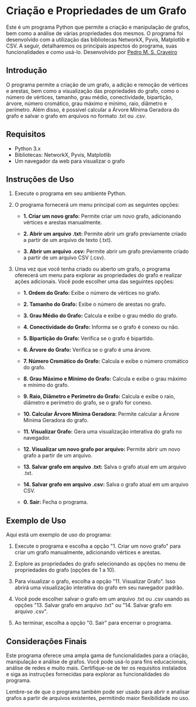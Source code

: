 

# Criação e Propriedades de um Grafo

Este é um programa Python que permite a criação e manipulação de grafos, bem como a análise de várias propriedades dos mesmos. O programa foi desenvolvido com a utilização das bibliotecas NetworkX, Pyvis, Matplotlib e CSV. A seguir, detalharemos os principais aspectos do programa, suas funcionalidades e como usá-lo. Desenvolvido por [Pedro M. S. Craveiro](https://linkedin.com/in/pecraveiro)

## Introdução

O programa permite a criação de um grafo, a adição e remoção de vértices e arestas, bem como a visualização das propriedades do grafo, como o número de vértices, tamanho, grau médio, conectividade, bipartição, árvore, número cromático, grau máximo e mínimo, raio, diâmetro e perímetro. Além disso, é possível calcular a Árvore Mínima Geradora do grafo e salvar o grafo em arquivos no formato .txt ou .csv.

## Requisitos

- Python 3.x
- Bibliotecas: NetworkX, Pyvis, Matplotlib
- Um navegador da web para visualizar o grafo

## Instruções de Uso

1. Execute o programa em seu ambiente Python.
2. O programa fornecerá um menu principal com as seguintes opções:

    - **1. Criar um novo grafo:** Permite criar um novo grafo, adicionando vértices e arestas manualmente.

    - **2. Abrir um arquivo .txt:** Permite abrir um grafo previamente criado a partir de um arquivo de texto (.txt).

    - **3. Abrir um arquivo .csv:** Permite abrir um grafo previamente criado a partir de um arquivo CSV (.csv).

3. Uma vez que você tenha criado ou aberto um grafo, o programa oferecerá um menu para explorar as propriedades do grafo e realizar ações adicionais. Você pode escolher uma das seguintes opções:

    - **1. Ordem do Grafo:** Exibe o número de vértices no grafo.
    
    - **2. Tamanho do Grafo:** Exibe o número de arestas no grafo.
    
    - **3. Grau Médio do Grafo:** Calcula e exibe o grau médio do grafo.
    
    - **4. Conectividade do Grafo:** Informa se o grafo é conexo ou não.
    
    - **5. Bipartição do Grafo:** Verifica se o grafo é bipartido.
    
    - **6. Árvore do Grafo:** Verifica se o grafo é uma árvore.
    
    - **7. Número Cromático do Grafo:** Calcula e exibe o número cromático do grafo.
    
    - **8. Grau Máximo e Mínimo do Grafo:** Calcula e exibe o grau máximo e mínimo do grafo.
    
    - **9. Raio, Diâmetro e Perímetro do Grafo:** Calcula e exibe o raio, diâmetro e perímetro do grafo, se o grafo for conexo.
    
    - **10. Calcular Árvore Mínima Geradora:** Permite calcular a Árvore Mínima Geradora do grafo.

    - **11. Visualizar Grafo:** Gera uma visualização interativa do grafo no navegador.

    - **12. Visualizar um novo grafo por arquivo:** Permite abrir um novo grafo a partir de um arquivo.

    - **13. Salvar grafo em arquivo .txt:** Salva o grafo atual em um arquivo .txt.

    - **14. Salvar grafo em arquivo .csv:** Salva o grafo atual em um arquivo CSV.

    - **0. Sair:** Fecha o programa.

## Exemplo de Uso

Aqui está um exemplo de uso do programa:

1. Execute o programa e escolha a opção "1. Criar um novo grafo" para criar um grafo manualmente, adicionando vértices e arestas.

2. Explore as propriedades do grafo selecionando as opções no menu de propriedades do grafo (opções de 1 a 10).

3. Para visualizar o grafo, escolha a opção "11. Visualizar Grafo". Isso abrirá uma visualização interativa do grafo em seu navegador padrão.

4. Você pode escolher salvar o grafo em um arquivo .txt ou .csv usando as opções "13. Salvar grafo em arquivo .txt" ou "14. Salvar grafo em arquivo .csv".

5. Ao terminar, escolha a opção "0. Sair" para encerrar o programa.

## Considerações Finais

Este programa oferece uma ampla gama de funcionalidades para a criação, manipulação e análise de grafos. Você pode usá-lo para fins educacionais, análise de redes e muito mais. Certifique-se de ter os requisitos instalados e siga as instruções fornecidas para explorar as funcionalidades do programa.

Lembre-se de que o programa também pode ser usado para abrir e analisar grafos a partir de arquivos existentes, permitindo maior flexibilidade no uso.
